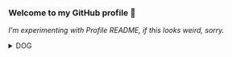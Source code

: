 ### Welcome to my GitHub profile :tada:
*I'm experimenting with Profile README, if this looks weird, sorry.*

<details>
  <summary>
    DOG
  </summary>
  
<p align="center">
  <img alt="cute dog :)" src="https://cdn.discordapp.com/attachments/458291463663386646/592779619212460054/Screenshot_20190624-201411.jpg" />
</p>
</details>





<!--
**LeMorrow/LeMorrow** is a ✨ _special_ ✨ repository because its `README.md` (this file) appears on your GitHub profile.

Here are some ideas to get you started:

- 🔭 I’m currently working on ...
- 🌱 I’m currently learning ...
- 👯 I’m looking to collaborate on ...
- 🤔 I’m looking for help with ...
- 💬 Ask me about ...
- 📫 How to reach me: ...
- 😄 Pronouns: ...
- ⚡ Fun fact: ...
-->

